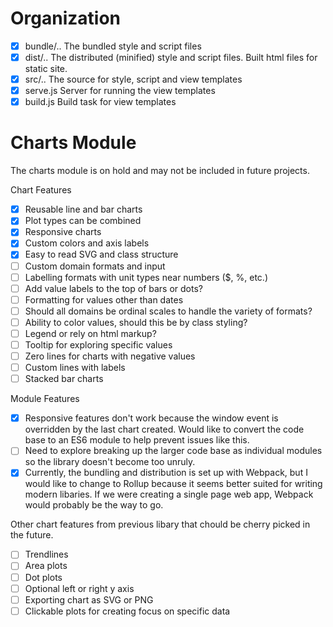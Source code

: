 # Organization

- [x] bundle/.. The bundled style and script files
- [x] dist/.. The distributed (minified) style and script files. Built html files for static site.
- [x] src/.. The source for style, script and view templates
- [x] serve.js Server for running the view templates
- [x] build.js Build task for view templates

# Charts Module
The charts module is on hold and may not be included in future projects.

Chart Features
- [x] Reusable line and bar charts
- [x] Plot types can be combined
- [x] Responsive charts
- [x] Custom colors and axis labels
- [x] Easy to read SVG and class structure
- [ ] Custom domain formats and input
- [ ] Labelling formats with unit types near numbers ($, %, etc.)
- [ ] Add value labels to the top of bars or dots?
- [ ] Formatting for values other than dates
- [ ] Should all domains be ordinal scales to handle the variety of formats?
- [ ] Ability to color values, should this be by class styling?
- [ ] Legend or rely on html markup?
- [ ] Tooltip for exploring specific values
- [ ] Zero lines for charts with negative values
- [ ] Custom lines with labels
- [ ] Stacked bar charts

Module Features
- [x] Responsive features don't work because the window event is overridden by the
last chart created. Would like to convert the code base to an ES6 module to help
prevent issues like this.
- [ ] Need to explore breaking up the larger code base as individual modules so
the library doesn't become too unruly.
- [x] Currently, the bundling and distribution is set up with Webpack, but I would
like to change to Rollup because it seems better suited for writing modern libaries.
If we were creating a single page web app, Webpack would probably be the way to go.

Other chart features from previous libary that chould be cherry picked in the future.
- [ ] Trendlines
- [ ] Area plots
- [ ] Dot plots
- [ ] Optional left or right y axis
- [ ] Exporting chart as SVG or PNG
- [ ] Clickable plots for creating focus on specific data